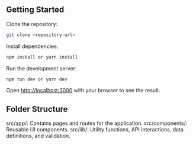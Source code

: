## Getting Started

Clone the repository:

```bash
git clone <repository-url>
```

Install dependencies:

```bash
npm install or yarn install
```

Run the development server:

```bash
npm run dev or yarn dev
```

Open [http://localhost:3000](http://localhost:3000) with your browser to see the result.

## Folder Structure

src/app/: Contains pages and routes for the application.
src/components/: Reusable UI components.
src/lib/: Utility functions, API interactions, data definitions, and validation.


